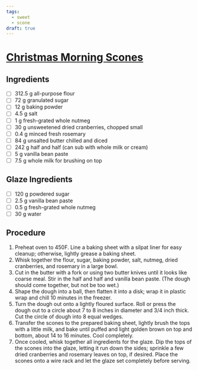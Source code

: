 ```yaml
---
tags: 
  - sweet 
  - scone
draft: true
---
```


# [Christmas Morning Scones](https://www.anediblemosaic.com/christmas-morning-scones-aka-vanilla-bean-nutmeg-and-rosemary-scented-scones/)

## Ingredients

- [ ] 312.5 g all-purpose flour
- [ ] 72 g granulated sugar
- [ ] 12 g baking powder
- [ ] 4.5 g salt
- [ ] 1 g fresh-grated whole nutmeg
- [ ] 30 g unsweetened dried cranberries, chopped small
- [ ] 0.4 g minced fresh rosemary
- [ ] 84 g unsalted butter chilled and diced
- [ ] 242 g half and half (can sub with whole milk or cream)
- [ ] 5 g vanilla bean paste
- [ ] 7.5 g whole milk for brushing on top

## Glaze Ingredients

- [ ] 120 g powdered sugar
- [ ] 2.5 g vanilla bean paste
- [ ] 0.5 g fresh-grated whole nutmeg
- [ ] 30 g water

## Procedure

1. Preheat oven to 450F. Line a baking sheet with a silpat liner for easy cleanup; otherwise, lightly grease a baking sheet.
1. Whisk together the flour, sugar, baking powder, salt, nutmeg, dried cranberries, and rosemary in a large bowl.
1. Cut in the butter with a fork or using two butter knives until it looks like coarse meal. Stir in the half and half and vanilla bean paste. (The dough should come together, but not be too wet.)
1. Shape the dough into a ball, then flatten it into a disk; wrap it in plastic wrap and chill 10 minutes in the freezer.
1. Turn the dough out onto a lightly floured surface. Roll or press the dough out to a circle about 7 to 8 inches in diameter and 3/4 inch thick. Cut the circle of dough into 8 equal wedges.
1. Transfer the scones to the prepared baking sheet, lightly brush the tops with a little milk, and bake until puffed and light golden brown on top and bottom, about 14 to 16 minutes. Cool completely.
1. Once cooled, whisk together all ingredients for the glaze. Dip the tops of the scones into the glaze, letting it run down the sides; sprinkle a few dried cranberries and rosemary leaves on top, if desired. Place the scones onto a wire rack and let the glaze set completely before serving.